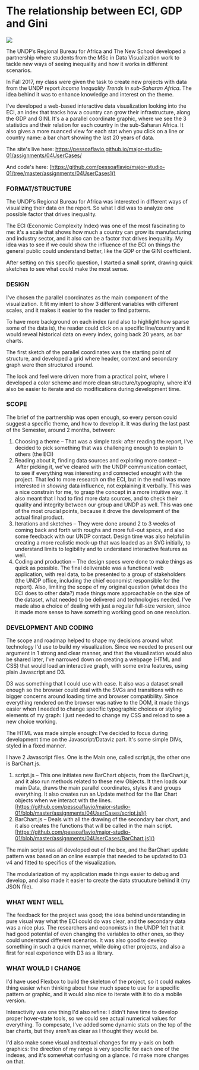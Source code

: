 # The relationship between ECI, GDP and Gini

![](https://raw.githubusercontent.com/pessoaflavio/pessoaflavio.github.io/master/hive/ScreenShot.png)

The UNDP’s Regional Bureau for Africa and The New School developed a partnership where students from the MSc in Data Visualization work to tackle new ways of seeing inequality and how it works in different scenarios.

In Fall 2017, my class were given the task to create new projects with data from the UNDP report *Income Inequality Trends in sub-Saharan Africa*. The idea behind it was to enhance knowledge and interest on the theme.

I've developed a web-based interactive data visualization looking into the ECI, an index that tracks how a country can grow their infrastructure, along the GDP and GINI. It's a a parallel coordinate graphic, where we see the 3 statistics and their relation for each country in the sub-Saharan Africa. It also gives a more nuanced view for each stat when you click on a line or country name: a bar chart showing the last 20 years of data.

The site's live here:
[https://pessoaflavio.github.io/major-studio-01/assignments/04UserCases/
]()

And code's here:
[https://github.com/pessoaflavio/major-studio-01/tree/master/assignments/04UserCases]()

### FORMAT/STRUCTURE

The UNDP’s Regional Bureau for Africa was interested in different ways of visualizing their data on the report. So what I did was to analyze one possible factor that drives inequality. 

The ECI (Economic Complexity Index) was one of the most fascinating to me: it's a scale that shows how much a  country can grow its manufacturing and industry sector, and it also can be a factor that drives inequality. My idea was to see if we could show the influence of the ECI on things the general public could understand better, like the GDP or the GINI coefficient. 

After setting on this specific question, I started a small sprint, drawing quick sketches to see what could make the most sense.

### DESIGN

I've chosen the parallel coordinates as the main component of the visualization. It fit my intent to show 3 different variables with different scales, and it makes it easier to the reader to find patterns.

To have more background on each index (and also to highlight how sparse some of the data is), the reader could click on a specific line/country and it would reveal historical data on every index, going back 20 years, as bar charts.

The first sketch of the parallel coordinates was the starting point of structure, and developed a grid where header, context and secondary graph were then structured around.

The look and feel were driven more from a practical point, where I developed a color scheme and more clean structure/typography, where it'd also be easier to iterate and do modifications during development time.

### SCOPE
The brief of the partnership was open enough, so every person could suggest a specific theme, and how to develop it. It was during the last past of the Semester, around 2 months, between:

1. Choosing a theme – That was a simple task: after reading the report, I've decided to pick something that was challenging enough to explain to others (the ECI)
2. Reading about it, finding data sources and exploring more context – After picking it, we've cleared with the UNDP communication contact, to see if everything was interesting and connected enought with the project. That led to more research on the ECI, but in the end I was more interested in *showing* data influence, not explaining it verbally. This was a nice constrain for me, to grasp the concept in a more intuitive way. It also meant that I had to find more data sources, and to check their quality and integrity between our group and UNDP as well. This was one of the most crucial points, because it drove the development of the actual final product.
3. Iterations and sketches – They were done around 2 to 3 weeks of coming back and forth with roughs and more full-out specs, and also some feedback with our UNDP contact. Design time was also helpful in creating a more realistic mock-up that was loaded as an SVG initially, to understand limits to legibility and to understand interactive features as well.
4. Coding and production – The design specs were done to make things as quick as possible. The final deliverable was a functional web application, with real data, to be presented to a group of stakeholders (the UNDP office, including the chief economist responsible for the report). Also, limiting the scope of my original question (what does the ECI does to other data?) made things more approachable on the size of the dataset, what needed to be delivered and technologies needed. I've made also a choice of dealing with just a regular full-size version, since it made more sense to have something working good on one resolution.

### DEVELOPMENT AND CODING

The scope and roadmap helped to shape my decisions around what technology I'd use to build my visualization. Since we needed to present our argument in 1 strong and clear manner, and that the visualization would also be shared later, I've narrowed down on creating a webpage (HTML and CSS) that would load an interactive graph, with some extra features, using plain Javascript and D3.

D3 was something that I could use with ease. It also was a dataset small enough so the browser could deal with the SVGs and transitions with no bigger concerns around loading time and browser compatibility. Since everything rendered on the browser was native to the DOM, it made things easier when I needed to change specific typographic choices or styling elements of my graph: I just needed to change my CSS and reload to see a new choice working.

The HTML was made simple enough: I've decided to focus during development time on the Javascript/Dataviz part. It's some simple DIVs, styled in a fixed manner.

I have 2 Javascript files. One is the Main one, called script.js, the other one is BarChart.js. 

1. script.js – This one initiates new BarChart objects, from the BarChart.js, and it also run methods related to these new Objects. It then loads our main Data, draws the main parallel coordinates, styles it and groups everything. It also creates run an Update method for the Bar Chart objects when we interact with the lines. [https://github.com/pessoaflavio/major-studio-01/blob/master/assignments/04UserCases/script.js]()
2. BarChart.js – Deals with all the drawing of the secondary bar chart, and it also creates the functions that will be called in the main script. [https://github.com/pessoaflavio/major-studio-01/blob/master/assignments/04UserCases/BarChart.js]()

The main script was all developed out of the box, and the BarChart update pattern was based on an online example that needed to be updated to D3 v4 and fitted to specifics of the visualization. 

The modularization of my application made things easier to debug and develop, and also made it easier to create the data strucuture behind it (my JSON file).

### WHAT WENT WELL

The feedback for the project was good; the idea behind understanding in pure visual way what the ECI could do was clear, and the secondary data was a nice plus. The researchers and economists in the UNDP felt that it had good potential of even changing the variables to other ones, so they could understand different scenarios. It was also good to develop something in such a quick manner, while doing other projects, and also a first for real experience with D3 as a library.

### WHAT WOULD I CHANGE

I'd have used Flexbox to build the skeleton of the project, so it could makes thing easier when thinking about how much space to use for a specific pattern or graphic, and it would also nice to iterate with it to do a mobile version.

Interactivity was one thing I'd also refine: I didn't have time to develop proper hover-state tools, so we could see actual numerical values for everything. To compesate, I've added some dynamic stats on the top of the bar charts, but they aren't as clear as I thought they would be.

I'd also make some visual and textual changes for my y-axis on both graphics: the direction of my range is very specific for each one of the indexes, and it's somewhat confusing on a glance. I'd make more changes on that.


